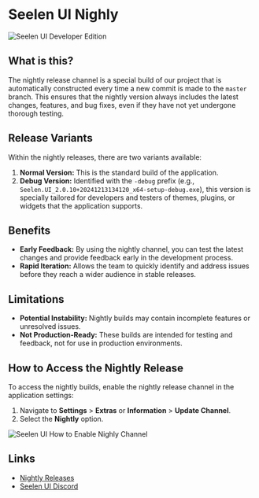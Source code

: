 # Seelen UI Nighly

![Seelen UI Developer Edition](https://github.com/user-attachments/assets/76634b49-7b09-4ef2-9643-e93542309f5d)

## What is this?

The nightly release channel is a special build of our project that is automatically constructed every time a new commit is made to the `master` branch. This ensures that the nightly version always includes the latest changes, features, and bug fixes, even if they have not yet undergone thorough testing.

## Release Variants

Within the nightly releases, there are two variants available:

1. **Normal Version:** This is the standard build of the application.
2. **Debug Version:** Identified with the `-debug` prefix (e.g., `Seelen.UI_2.0.10+20241213134120_x64-setup-debug.exe`), this version is specially tailored for developers and testers of themes, plugins, or widgets that the application supports.

## Benefits

- **Early Feedback:** By using the nightly channel, you can test the latest changes and provide feedback early in the development process.
- **Rapid Iteration:** Allows the team to quickly identify and address issues before they reach a wider audience in stable releases.

## Limitations

- **Potential Instability:** Nightly builds may contain incomplete features or unresolved issues.
- **Not Production-Ready:** These builds are intended for testing and feedback, not for use in production environments.

## How to Access the Nightly Release

To access the nightly builds, enable the nightly release channel in the application settings:

1. Navigate to **Settings** > **Extras** or **Information** > **Update Channel**.
2. Select the **Nightly** option.

![Seelen UI How to Enable Nighly Channel](https://github.com/user-attachments/assets/ae88aeac-98cc-4424-a9e7-fb59740b694e)

## Links
- [Nightly Releases](https://github.com/eythaann/Seelen-UI/releases/tag/nightly)
- [Seelen UI Discord](https://discord.gg/ABfASx5ZAJ)